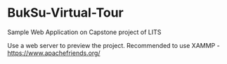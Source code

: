 # BukSu-Virtual-Tour
Sample Web Application on Capstone project of LITS

Use a web server to preview the project. Recommended to use XAMMP - https://www.apachefriends.org/

